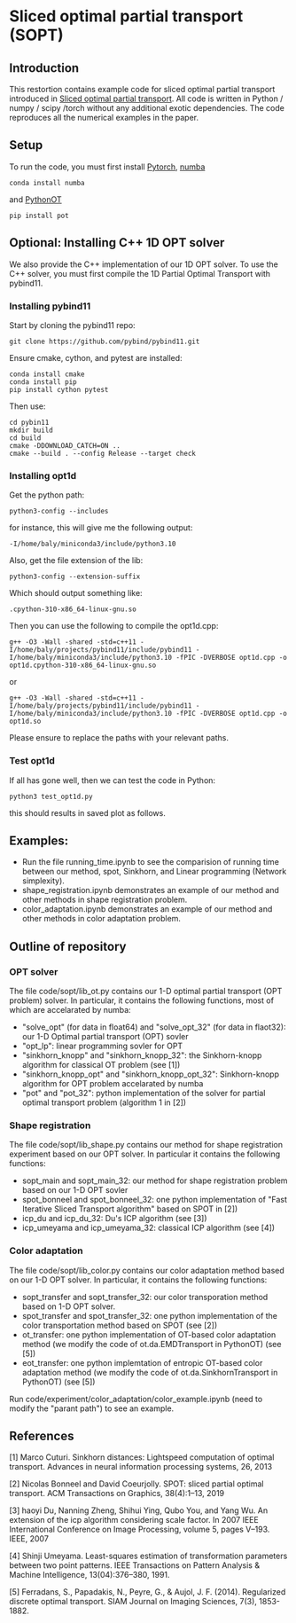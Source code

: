 
# Sliced optimal partial transport (SOPT)
## Introduction 
This restortion contains example code for sliced optimal partial transport introduced in [Sliced optimal partial transport](https://arxiv.org/abs/2212.08049). All code is written in Python / numpy / scipy /torch without any additional exotic dependencies. The code reproduces all the numerical examples in the paper. 

##  Setup 
To run the code, you must first install [Pytorch](https://pytorch.org/get-started/locally/), 
[numba](https://numba.pydata.org) 
```
conda install numba 
```
and [PythonOT](https://pythonot.github.io) 
```
pip install pot
```

## Optional: Installing C++ 1D OPT solver 
We also provide the C++ implementation of our 1D OPT solver. 
To use the C++ solver, you must first compile the 1D Partial Optimal Transport with pybind11. 

### Installing pybind11

Start by cloning the pybind11 repo:

```
git clone https://github.com/pybind/pybind11.git
```
Ensure cmake, cython, and pytest are installed: 
```
conda install cmake
conda install pip
pip install cython pytest
```
Then use: 
```
cd pybin11
mkdir build
cd build
cmake -DDOWNLOAD_CATCH=ON ..
cmake --build . --config Release --target check
```

### Installing opt1d

Get the python path: 

``` 
python3-config --includes
```

for instance, this will give me the following output:

```
-I/home/baly/miniconda3/include/python3.10
```

Also, get the file extension of the lib:

```
python3-config --extension-suffix
```

Which should output something like: 

```
.cpython-310-x86_64-linux-gnu.so
```

Then you can use the following to compile the opt1d.cpp:

```
g++ -O3 -Wall -shared -std=c++11 -I/home/baly/projects/pybind11/include/pybind11 -I/home/baly/miniconda3/include/python3.10 -fPIC -DVERBOSE opt1d.cpp -o opt1d.cpython-310-x86_64-linux-gnu.so
```
or 

```
g++ -O3 -Wall -shared -std=c++11 -I/home/baly/projects/pybind11/include/pybind11 -I/home/baly/miniconda3/include/python3.10 -fPIC -DVERBOSE opt1d.cpp -o opt1d.so
```


Please ensure to replace the paths with your relevant paths. 

### Test opt1d

If all has gone well, then we can test the code in Python: 

```
python3 test_opt1d.py
```

this should results in saved plot as follows.

## Examples: 
- Run the file running_time.ipynb to see the comparision of running time between our method, spot, Sinkhorn, and Linear programming (Network simplexity). 
- shape_registration.ipynb demonstrates an example of our method and other methods in shape registration problem. 
- color_adaptation.ipynb demonstrates an example of our method and other methods in color adaptation problem. 
## Outline of repository
### OPT solver

The file code/sopt/lib_ot.py contains our 1-D optimal partial transport (OPT problem) solver. In particular, it contains the following functions, most of which are accelarated by numba: 
- "solve_opt" (for data in float64) and "solve_opt_32" (for data in flaot32): our 1-D Optimal partial transport (OPT) sovler 
- "opt_lp": linear programming sovler for OPT 
- "sinkhorn_knopp" and "sinkhorn_knopp_32": the Sinkhorn-knopp algorithm for classical OT problem (see [1])
- "sinkhorn_knopp_opt" and "sinkhorn_knopp_opt_32": Sinkhorn-knopp algorithm for OPT problem accelarated by numba 
- "pot" and "pot_32": python implementation of the solver for partial optimal transport problem (algorithm 1 in [2])



### Shape registration 
The file code/sopt/lib_shape.py contains our method for shape registration experiment based on our OPT solver. In particular it contains the following functions: 

- sopt_main and sopt_main_32: our method for shape registration problem based on our 1-D OPT sovler 
- spot_bonneel and spot_bonneel_32: one python implementation of "Fast Iterative Sliced Transport algorithm" based on SPOT in [2]) 
- icp_du and icp_du_32: Du's ICP algorithm (see [3])
- icp_umeyama and icp_umeyama_32: classical ICP algorithm (see [4]) 



### Color adaptation 
The file code/sopt/lib_color.py contains our color adaptation method based on our 1-D OPT solver. In particular, it contains the following functions: 
- sopt_transfer and sopt_transfer_32: our color transporation method based on 1-D OPT solver. 
- spot_transfer and spot_transfer_32: one python implementation of the color transportation method based on SPOT (see [2])
- ot_transfer: one python implementation of OT-based color adaptation method (we modify the code of ot.da.EMDTransport in PythonOT) (see [5])
- eot_transfer: one python implemtation of entropic OT-based color adaptation method (we modify the code of ot.da.SinkhornTransport in PythonOT) (see [5])

Run code/experiment/color_adaptation/color_example.ipynb (need to modify the "parant path") to see an example. 









## References

[1] Marco Cuturi. Sinkhorn distances: Lightspeed computation of optimal transport. Advances in neural information processing systems, 26, 2013

[2] Nicolas Bonneel and David Coeurjolly. SPOT: sliced partial optimal transport. ACM Transactions on Graphics, 38(4):1–13, 2019

[3] haoyi Du, Nanning Zheng, Shihui Ying, Qubo You, and Yang Wu. An extension of the icp algorithm considering
scale factor. In 2007 IEEE International Conference on Image Processing, volume 5, pages V–193. IEEE, 2007

[4] Shinji Umeyama. Least-squares estimation of transformation parameters between two point patterns. IEEE Transactions
on Pattern Analysis & Machine Intelligence, 13(04):376–380, 1991.

[5] Ferradans, S., Papadakis, N., Peyre, G., & Aujol, J. F. (2014). Regularized discrete optimal transport. SIAM Journal on Imaging Sciences, 7(3), 1853-1882.
